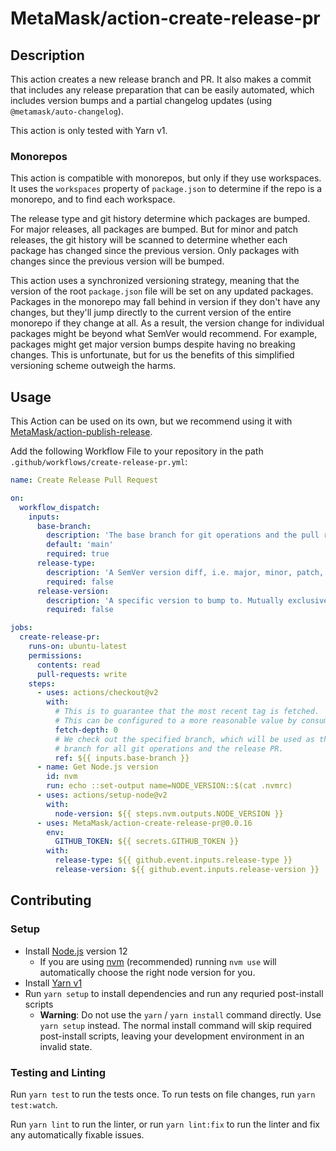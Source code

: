 # MetaMask/action-create-release-pr

## Description

This action creates a new release branch and PR. It also makes a commit that includes any release preparation that can be easily automated, which includes version bumps and a partial changelog updates (using `@metamask/auto-changelog`).

This action is only tested with Yarn v1.

### Monorepos

This action is compatible with monorepos, but only if they use workspaces. It uses the `workspaces` property of `package.json` to determine if the repo is a monorepo, and to find each workspace.

The release type and git history determine which packages are bumped. For major releases, all packages are bumped. But for minor and patch releases, the git history will be scanned to determine whether each package has changed since the previous version. Only packages with changes since the previous version will be bumped.

This action uses a synchronized versioning strategy, meaning that the version of the root `package.json` file will be set on any updated packages. Packages in the monorepo may fall behind in version if they don't have any changes, but they'll jump directly to the current version of the entire monorepo if they change at all. As a result, the version change for individual packages might be beyond what SemVer would recommend. For example, packages might get major version bumps despite having no breaking changes. This is unfortunate, but for us the benefits of this simplified versioning scheme outweigh the harms.

## Usage

This Action can be used on its own, but we recommend using it with [MetaMask/action-publish-release](https://github.com/MetaMask/action-publish-release).

Add the following Workflow File to your repository in the path `.github/workflows/create-release-pr.yml`:

```yaml
name: Create Release Pull Request

on:
  workflow_dispatch:
    inputs:
      base-branch:
        description: 'The base branch for git operations and the pull request.'
        default: 'main'
        required: true
      release-type:
        description: 'A SemVer version diff, i.e. major, minor, patch, prerelease etc. Mutually exclusive with "release-version".'
        required: false
      release-version:
        description: 'A specific version to bump to. Mutually exclusive with "release-type".'
        required: false

jobs:
  create-release-pr:
    runs-on: ubuntu-latest
    permissions:
      contents: read
      pull-requests: write
    steps:
      - uses: actions/checkout@v2
        with:
          # This is to guarantee that the most recent tag is fetched.
          # This can be configured to a more reasonable value by consumers.
          fetch-depth: 0
          # We check out the specified branch, which will be used as the base
          # branch for all git operations and the release PR.
          ref: ${{ inputs.base-branch }}
      - name: Get Node.js version
        id: nvm
        run: echo ::set-output name=NODE_VERSION::$(cat .nvmrc)
      - uses: actions/setup-node@v2
        with:
          node-version: ${{ steps.nvm.outputs.NODE_VERSION }}
      - uses: MetaMask/action-create-release-pr@0.0.16
        env:
          GITHUB_TOKEN: ${{ secrets.GITHUB_TOKEN }}
        with:
          release-type: ${{ github.event.inputs.release-type }}
          release-version: ${{ github.event.inputs.release-version }}
```

## Contributing

### Setup

- Install [Node.js](https://nodejs.org) version 12
  - If you are using [nvm](https://github.com/creationix/nvm#installation) (recommended) running `nvm use` will automatically choose the right node version for you.
- Install [Yarn v1](https://yarnpkg.com/en/docs/install)
- Run `yarn setup` to install dependencies and run any requried post-install scripts
  - **Warning**: Do not use the `yarn` / `yarn install` command directly. Use `yarn setup` instead. The normal install command will skip required post-install scripts, leaving your development environment in an invalid state.

### Testing and Linting

Run `yarn test` to run the tests once. To run tests on file changes, run `yarn test:watch`.

Run `yarn lint` to run the linter, or run `yarn lint:fix` to run the linter and fix any automatically fixable issues.
